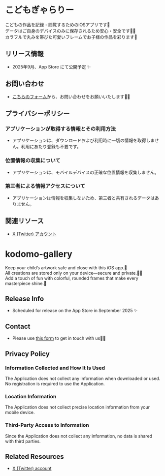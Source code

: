 # こどもぎゃらりー

こどもの作品を記録・閲覧するためのiOSアプリです📱<br>
データはご自身のデバイスのみに保存されるため安心・安全です🙆‍♀️<br>
カラフルで丸みを帯びた可愛いフレームでお子様の作品を彩ります🌷

## リリース情報

- 2025年9月、App Store にて公開予定 ✨

## お問い合わせ

- [こちらのフォーム](https://forms.gle/XAD1SJxnznsubfnE8)から、お問い合わせをお願いいたします🙇‍♀️

## プライバシーポリシー

### アプリケーションが取得する情報とその利用方法

- アプリケーションは、ダウンロードおよび利用時に一切の情報を取得しません。利用にあたり登録も不要です。

### 位置情報の収集について

- アプリケーションは、モバイルデバイスの正確な位置情報を収集しません。

### 第三者による情報アクセスについて

- アプリケーションは情報を収集しないため、第三者と共有されるデータはありません。

## 関連リソース

- [X (Twitter) アカウント](https://x.com/GalleryKod26425)

# kodomo-gallery

Keep your child’s artwork safe and close with this iOS app.📱<br>
All creations are stored only on your device—secure and private.🙆‍♀️<br>
Add a touch of fun with colorful, rounded frames that make every masterpiece shine.🌷<br>

## Release Info

- Scheduled for release on the App Store in September 2025 ✨

## Contact

- Please use [this form](https://forms.gle/XAD1SJxnznsubfnE8) to get in touch with us🙇‍♀️

## Privacy Policy

### Information Collected and How It Is Used

The Application does not collect any information when downloaded or used. No registration is required to use the Application.

### Location Information

The Application does not collect precise location information from your mobile device.

### Third-Party Access to Information

Since the Application does not collect any information, no data is shared with third parties.

## Related Resources

- [X (Twitter) account](https://x.com/GalleryKod26425)

